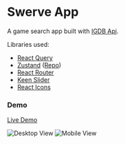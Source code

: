 # Swerve App
A game search app built with [IGDB Api](https://api-docs.igdb.com/).

Libraries used:
- [React Query](https://react-query.tanstack.com/)
- [Zustand](zustand-demo.pmnd.rs/) ([Repo](https://github.com/pmndrs/zustand))
- [React Router](https://reactrouterdotcom.fly.dev/)
- [Keen Slider](https://keen-slider.io/)
- [React Icons](https://react-icons.github.io/)

### Demo
[Live Demo](https://swervegames.netlify.app/)

![Desktop View](https://i.imgur.com/PuZjYe5.png "Desktop Version") ![Mobile View](https://i.imgur.com/u7hA9Kf.png "Mobile Version")
